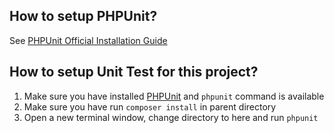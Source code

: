 ## How to setup PHPUnit? ##

See [PHPUnit Official Installation Guide](https://phpunit.de/manual/current/en/installation.html)

## How to setup Unit Test for this project? ##

1. Make sure you have installed [PHPUnit](https://phpunit.de/) and `phpunit` command is available
2. Make sure you have run `composer install` in parent directory
4. Open a new terminal window, change directory to here and run `phpunit`